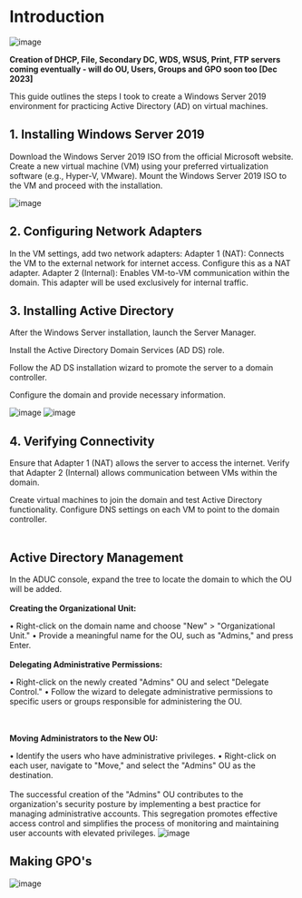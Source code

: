<h1>Introduction</h1>

![image](https://github.com/UpheldSmile/Virtual-Network/assets/49825639/2147f629-1b16-4569-a52f-7623802b7cc5)


<b>Creation of DHCP, File, Secondary DC, WDS, WSUS, Print, FTP servers coming eventually - will do OU, Users, Groups and GPO soon too [Dec 2023]</b>

This guide outlines the steps I took to create a Windows Server 2019 environment for practicing Active Directory (AD) on virtual machines.

<h2>1. Installing Windows Server 2019</h2>
Download the Windows Server 2019 ISO from the official Microsoft website.
Create a new virtual machine (VM) using your preferred virtualization software (e.g., Hyper-V, VMware).
Mount the Windows Server 2019 ISO to the VM and proceed with the installation.

![image](https://github.com/UpheldSmile/Virtual-Network/assets/49825639/3d2db371-9e66-4462-bfe8-68d6d9e21c7e)

<h2>2. Configuring Network Adapters</h2>

In the VM settings, add two network adapters:
Adapter 1 (NAT): Connects the VM to the external network for internet access. Configure this as a NAT adapter.
Adapter 2 (Internal): Enables VM-to-VM communication within the domain. This adapter will be used exclusively for internal traffic.

<h2>3. Installing Active Directory</h2>
After the Windows Server installation, launch the Server Manager.

Install the Active Directory Domain Services (AD DS) role.

Follow the AD DS installation wizard to promote the server to a domain controller.

Configure the domain and provide necessary information.

![image](https://github.com/UpheldSmile/Virtual-Network/assets/49825639/e55b7046-b36c-4100-aa4d-f0443e00207d)
![image](https://github.com/UpheldSmile/Virtual-Network/assets/49825639/f207493c-8808-4966-af49-133b581dd8c5)


<h2>4. Verifying Connectivity</h2>
Ensure that Adapter 1 (NAT) allows the server to access the internet.
Verify that Adapter 2 (Internal) allows communication between VMs within the domain.

Create virtual machines to join the domain and test Active Directory functionality.
Configure DNS settings on each VM to point to the domain controller.
<br><br>

<h2>Active Directory Management</h2>
In the ADUC console, expand the tree to locate the domain to which the OU will be added.
<br><br>
<b>Creating the Organizational Unit:</b>

•	Right-click on the domain name and choose "New" > "Organizational Unit."
•	Provide a meaningful name for the OU, such as "Admins," and press Enter.
<br><br>
<b>Delegating Administrative Permissions:</b>

•	Right-click on the newly created "Admins" OU and select "Delegate Control."
•	Follow the wizard to delegate administrative permissions to specific users or groups responsible for administering the OU.

<br><br>
<b>Moving Administrators to the New OU: </b>

•	Identify the users who have administrative privileges.
•	Right-click on each user, navigate to "Move," and select the "Admins" OU as the destination.
<br><br>
The successful creation of the "Admins" OU contributes to the organization's security posture by implementing a best practice for managing administrative accounts. This segregation promotes effective access control and simplifies the process of monitoring and maintaining user accounts with elevated privileges.
![image](https://github.com/UpheldSmile/Virtual-Network/assets/49825639/6404b732-846e-4cd7-be4e-e3c3e86f284d)

<h2>Making GPO's</h2>

![image](https://github.com/UpheldSmile/Virtual-Network/assets/49825639/8b7e286b-5644-4161-a5be-79537287ce58)


